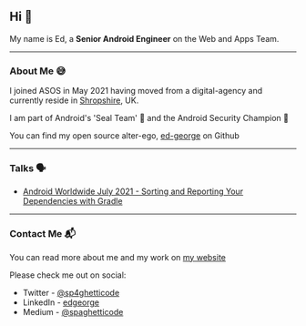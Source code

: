 ## Hi 👋
My name is Ed, a **Senior Android Engineer** on the Web and Apps Team. 

---

### About Me 😅

I joined ASOS in May 2021 having moved from a digital-agency and currently reside in [Shropshire](https://en.wikipedia.org/wiki/Telford), UK.

I am part of Android's 'Seal Team' 🦭 and the Android Security Champion 🔐

You can find my open source alter-ego, [ed-george](https://github.com/ed-george) on Github

---

### Talks 🗣

* [Android Worldwide July 2021 - Sorting and Reporting Your Dependencies with Gradle](https://www.youtube.com/watch?v=4PCCiEThhbE)

---

### Contact Me 📬

You can read more about me and my work on [my website](https://ed-george.github.io/)

Please check me out on social:

* Twitter - [@sp4ghetticode](http://twitter.com/sp4ghetticode)
* LinkedIn - [edgeorge](http://linkedin.com/in/edgeorge)
* Medium - [@spaghetticode](https://medium.com/@spaghetticode)
